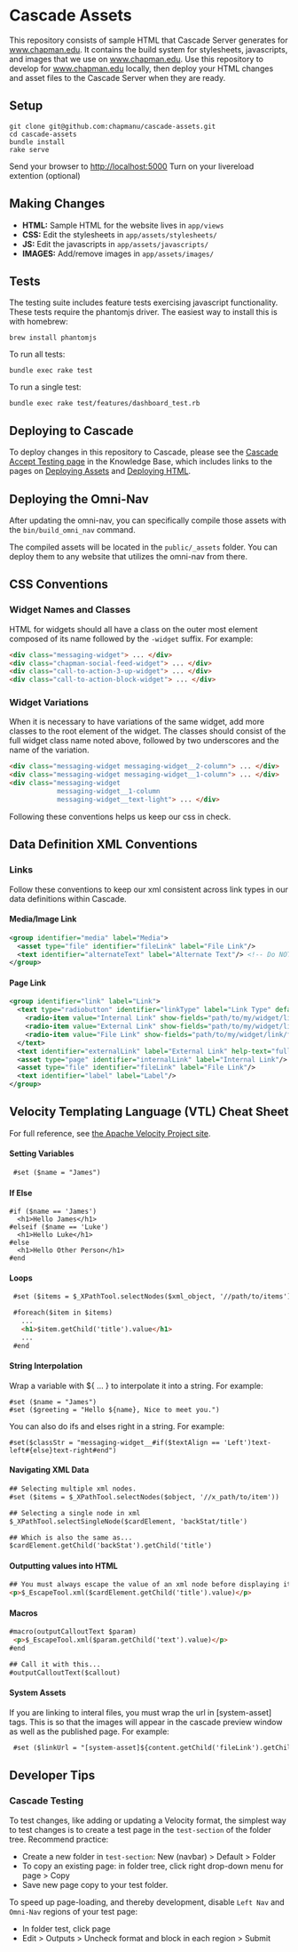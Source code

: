 # Cascade Assets

This repository consists of sample HTML that Cascade Server generates for www.chapman.edu.  It contains the build system for stylesheets, javascripts, and images that we use on www.chapman.edu.  Use this repository to develop for www.chapman.edu locally, then deploy your HTML changes and asset files to the Cascade Server when they are ready.


## Setup
```
git clone git@github.com:chapmanu/cascade-assets.git
cd cascade-assets
bundle install
rake serve
```

Send your browser to [http://localhost:5000](http://localhost:5000)
Turn on your livereload extention (optional)


## Making Changes

- **HTML:** Sample HTML for the website lives in `app/views`
- **CSS:** Edit the stylesheets in `app/assets/stylesheets/`
- **JS:** Edit the javascripts in `app/assets/javascripts/`
- **IMAGES:** Add/remove images in `app/assets/images/`


## Tests

The testing suite includes feature tests exercising javascript functionality. These tests require the phantomjs driver. The easiest way to install this is with homebrew:

    brew install phantomjs

To run all tests:

    bundle exec rake test

To run a single test:

    bundle exec rake test/features/dashboard_test.rb


## Deploying to Cascade

To deploy changes in this repository to Cascade, please see the [Cascade Accept Testing page](https://kb-smc.chapman.edu/?p=1860) in the Knowledge Base, which includes links to the pages on [Deploying Assets](https://kb-smc.chapman.edu/?p=1894) and [Deploying HTML](https://kb-smc.chapman.edu/?p=1887).

## Deploying the Omni-Nav

After updating the omni-nav, you can specifically compile those assets with the `bin/build_omni_nav` command.

The compiled assets will be located in the `public/_assets` folder. You can deploy them to any website that utilizes the omni-nav from there.

## CSS Conventions

### Widget Names and Classes
HTML for widgets should all have a class on the outer most element composed of its name followed by the `-widget` suffix.  For example:

```html
<div class="messaging-widget"> ... </div>
<div class="chapman-social-feed-widget"> ... </div>
<div class="call-to-action-3-up-widget"> ... </div>
<div class="call-to-action-block-widget"> ... </div>
```

### Widget Variations

When it is necessary to have variations of the same widget, add more classes to the root element of the widget.  The classes should consist of the full widget class name noted above, followed by two underscores and the name of the variation.

```html
<div class="messaging-widget messaging-widget__2-column"> ... </div>
<div class="messaging-widget messaging-widget__1-column"> ... </div>
<div class="messaging-widget
            messaging-widget__1-column
            messaging-widget__text-light"> ... </div>
```

Following these conventions helps us keep our css in check.


## Data Definition XML Conventions

### Links
Follow these conventions to keep our xml consistent across link types in our data definitions within Cascade.

#### Media/Image Link

```xml
<group identifier="media" label="Media">
  <asset type="file" identifier="fileLink" label="File Link"/>
  <text identifier="alternateText" label="Alternate Text"/> <!-- Do NOT include alt text if image is a background image -->
</group>
```

#### Page Link

```xml
<group identifier="link" label="Link">
  <text type="radiobutton" identifier="linkType" label="Link Type" default="Internal Link">
    <radio-item value="Internal Link" show-fields="path/to/my/widget/link/internalLink"/>
    <radio-item value="External Link" show-fields="path/to/my/widget/link/externalLink"/>
    <radio-item value="File Link" show-fields="path/to/my/widget/link/fileLink"/>
  </text>
  <text identifier="externalLink" label="External Link" help-text="full url (including http) to page outside of Cascade"/>
  <asset type="page" identifier="internalLink" label="Internal Link"/>
  <asset type="file" identifier="fileLink" label="File Link"/>
  <text identifier="label" label="Label"/>
</group>
```


## Velocity Templating Language (VTL) Cheat Sheet

For full reference, see [the Apache Velocity Project site](http://velocity.apache.org/engine/1.7/vtl-reference.html).

#### Setting Variables
```html
 #set ($name = "James")
```

#### If Else
```
#if ($name == 'James')
  <h1>Hello James</h1>
#elseif ($name == 'Luke')
  <h1>Hello Luke</h1>
#else
  <h1>Hello Other Person</h1>
#end
```

#### Loops
```html
 #set ($items = $_XPathTool.selectNodes($xml_object, '//path/to/items'))

 #foreach($item in $items)
   ...
   <h1>$item.getChild('title').value</h1>
   ...
 #end
```

#### String Interpolation
Wrap a variable with ${ ... } to interpolate it into a string. For example:
```
#set ($name = "James")
#set ($greeting = "Hello ${name}, Nice to meet you.")
```
You can also do ifs and elses right in a string.  For example:
```
#set($classStr = "messaging-widget__#if($textAlign == 'Left')text-left#{else}text-right#end")
```

#### Navigating XML Data
```html
## Selecting multiple xml nodes.
#set ($items = $_XPathTool.selectNodes($object, '//x_path/to/item'))

## Selecting a single node in xml
$_XPathTool.selectSingleNode($cardElement, 'backStat/title')

## Which is also the same as...
$cardElement.getChild('backStat').getChild('title')
```

#### Outputting values into HTML
```html
## You must always escape the value of an xml node before displaying it.
<p>$_EscapeTool.xml($cardElement.getChild('title').value)</p>
```

#### Macros
```html
#macro(outputCalloutText $param)
 <p>$_EscapeTool.xml($param.getChild('text').value)</p>
#end

## Call it with this...
#outputCalloutText($callout)
```

#### System Assets
If you are linking to interal files, you must wrap the url in [system-asset] tags.  This is so that the images will appear in the cascade preview window as well as the published page.  For example:
```html
 #set ($linkUrl = "[system-asset]${content.getChild('fileLink').getChild('path').value}[/system-asset]")
```

## Developer Tips
### Cascade Testing
To test changes, like adding or updating a Velocity format, the simplest way to test changes is to create a test page in the `test-section` of the folder tree. Recommend practice:

- Create a new folder in `test-section`: New (navbar) > Default > Folder
- To copy an existing page: in folder tree, click right drop-down menu for page > Copy
- Save new page copy to your test folder.

To speed up page-loading, and thereby development, disable `Left Nav` and `Omni-Nav` regions of your test page:

- In folder test, click page
- Edit > Outputs > Uncheck format and block in each region > Submit
